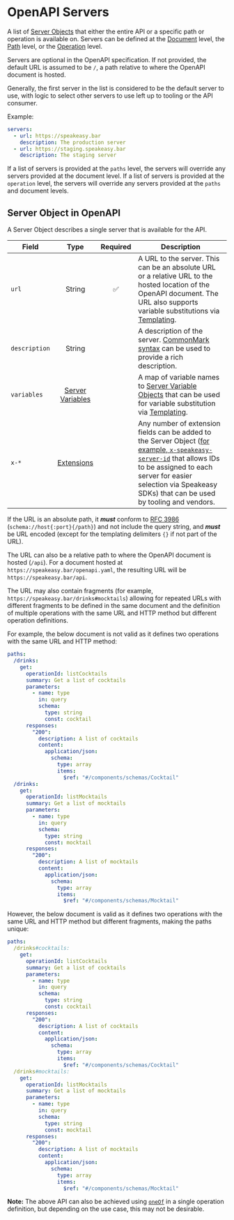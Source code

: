 # OpenAPI Servers

A list of [Server Objects](/openapi/servers) that either the entire API or a specific path or operation is available on. Servers can be defined at the [Document](/openapi#openapi-document-structure) level, the [Path](/openapi/paths) level, or the [Operation](/openapi/paths/operations) level.

Servers are optional in the OpenAPI specification. If not provided, the default URL is assumed to be `/`, a path relative to where the OpenAPI document is hosted.

Generally, the first server in the list is considered to be the default server to use, with logic to select other servers to use left up to tooling or the API consumer.

Example:

```yaml
servers:
  - url: https://speakeasy.bar
    description: The production server
  - url: https://staging.speakeasy.bar
    description: The staging server
```

If a list of servers is provided at the `paths` level, the servers will override any servers provided at the document level. If a list of servers is provided at the `operation` level, the servers will override any servers provided at the `paths` and document levels.

## Server Object in OpenAPI

A Server Object describes a single server that is available for the API.

| Field         |                         Type                          | Required | Description                                                                                                                                                                                                                                                                                               |
| ------------- | :---------------------------------------------------: | :------: | --------------------------------------------------------------------------------------------------------------------------------------------------------------------------------------------------------------------------------------------------------------------------------------------------------- |
| `url`         |                        String                         |    ✅    | A URL to the server. This can be an absolute URL or a relative URL to the hosted location of the OpenAPI document. The URL also supports variable substitutions via [Templating](/openapi/servers/server-variables).                                                                                      |
| `description` |                        String                         |          | A description of the server. [CommonMark syntax](https://spec.commonmark.org/) can be used to provide a rich description.                                                                                                                                                                                 |
| `variables`   | [Server Variables](/openapi/servers/server-variables) |          | A map of variable names to [Server Variable Objects](/openapi/servers/server-variables#server-variable-object) that can be used for variable substitution via [Templating](/openapi/servers/server-variables).                                                                                            |
| `x-*`         |           [Extensions](/openapi/extensions)           |          | Any number of extension fields can be added to the Server Object ([for example, `x-speakeasy-server-id`](/docs/customize-sdks/servers#managing-multiple-servers-with-ids) that allows IDs to be assigned to each server for easier selection via Speakeasy SDKs) that can be used by tooling and vendors. |

If the URL is an absolute path, it **_must_** conform to [RFC 3986](https://datatracker.ietf.org/doc/html/rfc3986) (`schema://host{:port}{/path}`) and not include the query string, and **_must_** be URL encoded (except for the templating delimiters `{}` if not part of the URL).

The URL can also be a relative path to where the OpenAPI document is hosted (`/api`). For a document hosted at `https://speakeasy.bar/openapi.yaml`, the resulting URL will be `https://speakeasy.bar/api`.

The URL may also contain fragments (for example, `https://speakeasy.bar/drinks#mocktails`) allowing for repeated URLs with different fragments to be defined in the same document and the definition of multiple operations with the same URL and HTTP method but different operation definitions.

For example, the below document is not valid as it defines two operations with the same URL and HTTP method:

```yaml
paths:
  /drinks:
    get:
      operationId: listCocktails
      summary: Get a list of cocktails
      parameters:
        - name: type
          in: query
          schema:
            type: string
            const: cocktail
      responses:
        "200":
          description: A list of cocktails
          content:
            application/json:
              schema:
                type: array
                items:
                  $ref: "#/components/schemas/Cocktail"
  /drinks:
    get:
      operationId: listMocktails
      summary: Get a list of mocktails
      parameters:
        - name: type
          in: query
          schema:
            type: string
            const: mocktail
      responses:
        "200":
          description: A list of mocktails
          content:
            application/json:
              schema:
                type: array
                items:
                  $ref: "#/components/schemas/Mocktail"
```

However, the below document is valid as it defines two operations with the same URL and HTTP method but different fragments, making the paths unique:

```yaml
paths:
  /drinks#cocktails:
    get:
      operationId: listCocktails
      summary: Get a list of cocktails
      parameters:
        - name: type
          in: query
          schema:
            type: string
            const: cocktail
      responses:
        "200":
          description: A list of cocktails
          content:
            application/json:
              schema:
                type: array
                items:
                  $ref: "#/components/schemas/Cocktail"
  /drinks#mocktails:
    get:
      operationId: listMocktails
      summary: Get a list of mocktails
      parameters:
        - name: type
          in: query
          schema:
            type: string
            const: mocktail
      responses:
        "200":
          description: A list of mocktails
          content:
            application/json:
              schema:
                type: array
                items:
                  $ref: "#/components/schemas/Mocktail"
```

**Note:** The above API can also be achieved using [`oneOf`](/openapi/schemas/objects/polymorphism) in a single operation definition, but depending on the use case, this may not be desirable.
